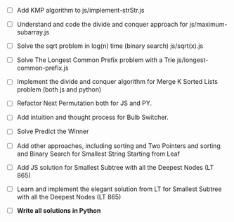 
- [ ] Add KMP algorithm to js/implement-strStr.js

- [ ] Understand and code the divide and conquer approach for js/maximum-subarray.js
- [ ] Solve the sqrt problem in log(n) time (binary search) js/sqrt(x).js
- [ ] Solve The Longest Common Prefix problem with a Trie js/longest-common-prefix.js
- [ ] Implement the divide and conquer algorithm for Merge K Sorted Lists problem (both js and python)
- [ ] Refactor Next Permutation both for JS and PY.
- [ ] Add intuition and thought process for Bulb Switcher.
- [ ] Solve Predict the Winner
- [ ] Add other approaches, including sorting and Two Pointers and sorting and Binary Search for Smallest String Starting from Leaf
- [ ] Add JS solution for Smallest Subtree with all the Deepest Nodes (LT 865)
- [ ] Learn and implement the elegant solution from LT for Smallest Subtree with all the Deepest Nodes (LT 865)


- [ ] **Write all solutions in Python**